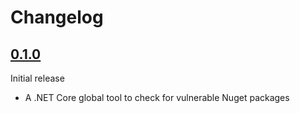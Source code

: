 # Changelog

## [0.1.0]

Initial release

- A .NET Core global tool to check for vulnerable Nuget packages

[0.1.0]: https://github.com/fabiano/dotnet-ossindex/tree/0.1.0
